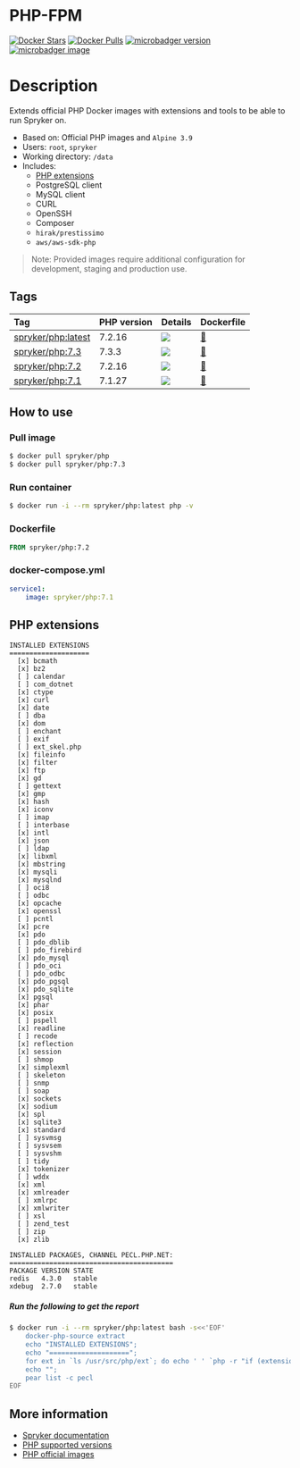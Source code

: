 # PHP-FPM

[![Docker Stars](https://img.shields.io/docker/stars/spryker/php.svg)](https://store.docker.com/community/images/spryker/php)
[![Docker Pulls](https://img.shields.io/docker/pulls/spryker/php.svg)](https://store.docker.com/community/images/spryker/php)
[![microbadger version](https://images.microbadger.com/badges/version/spryker/php.svg)](https://microbadger.com/images/spryker/php "Get your own version badge on microbadger.com")
[![microbadger image](https://images.microbadger.com/badges/image/spryker/php.svg)](https://microbadger.com/images/spryker/php "Get your own image badge on microbadger.com")

# Description

Extends official PHP Docker images with extensions and tools to be able to run Spryker on.

* Based on: Official PHP images and `Alpine 3.9`
* Users: `root`, `spryker`
* Working directory: `/data`
* Includes:
  * [PHP extensions](#php-extensions)
  * PostgreSQL client
  * MySQL client
  * CURL
  * OpenSSH
  * Composer
  * `hirak/prestissimo`
  * `aws/aws-sdk-php`

> Note: Provided images require additional configuration for development, staging and production use.

## Tags

| Tag     | PHP version     | Details     | Dockerfile     |
| :------------- | :------------- | :------------- | :------------- |
| [spryker/php:latest](https://hub.docker.com/r/spryker/php/tags) | 7.2.16 | [![](https://images.microbadger.com/badges/image/spryker/php:latest.svg)](https://microbadger.com/images/spryker/php "Get your own image badge on microbadger.com") | [:link:](https://github.com/spryker/docker-php/blob/master/7.2/Dockerfile) |
| [spryker/php:7.3](https://hub.docker.com/r/spryker/php/tags)  | 7.3.3 | [![](https://images.microbadger.com/badges/image/spryker/php:7.3.svg)](https://microbadger.com/images/spryker/php "Get your own image badge on microbadger.com") | [:link:](https://github.com/spryker/docker-php/blob/master/7.3/Dockerfile) |
| [spryker/php:7.2](https://hub.docker.com/r/spryker/php/tags)  | 7.2.16 | [![](https://images.microbadger.com/badges/image/spryker/php:7.2.svg)](https://microbadger.com/images/spryker/php "Get your own image badge on microbadger.com") | [:link:](https://github.com/spryker/docker-php/blob/master/7.2/Dockerfile) |
| [spryker/php:7.1](https://hub.docker.com/r/spryker/php/tags)  | 7.1.27 | [![](https://images.microbadger.com/badges/image/spryker/php:7.1.svg)](https://microbadger.com/images/spryker/php "Get your own image badge on microbadger.com") | [:link:](https://github.com/spryker/docker-php/blob/master/7.1/Dockerfile) |


## How to use

### Pull image
```bash
$ docker pull spryker/php
$ docker pull spryker/php:7.3
```

### Run container
```bash
$ docker run -i --rm spryker/php:latest php -v
```

### Dockerfile
```dockerfile
FROM spryker/php:7.2
```

### docker-compose.yml
```yaml
service1:
    image: spryker/php:7.1
```

## PHP extensions

```
INSTALLED EXTENSIONS
====================
  [x] bcmath
  [x] bz2
  [ ] calendar
  [ ] com_dotnet
  [x] ctype
  [x] curl
  [x] date
  [ ] dba
  [x] dom
  [ ] enchant
  [ ] exif
  [ ] ext_skel.php
  [x] fileinfo
  [x] filter
  [x] ftp
  [x] gd
  [ ] gettext
  [x] gmp
  [x] hash
  [x] iconv
  [ ] imap
  [ ] interbase
  [x] intl
  [x] json
  [ ] ldap
  [x] libxml
  [x] mbstring
  [x] mysqli
  [x] mysqlnd
  [ ] oci8
  [ ] odbc
  [x] opcache
  [x] openssl
  [ ] pcntl
  [x] pcre
  [x] pdo
  [ ] pdo_dblib
  [ ] pdo_firebird
  [x] pdo_mysql
  [ ] pdo_oci
  [ ] pdo_odbc
  [x] pdo_pgsql
  [x] pdo_sqlite
  [x] pgsql
  [x] phar
  [x] posix
  [ ] pspell
  [x] readline
  [ ] recode
  [x] reflection
  [x] session
  [ ] shmop
  [x] simplexml
  [ ] skeleton
  [ ] snmp
  [ ] soap
  [x] sockets
  [x] sodium
  [x] spl
  [x] sqlite3
  [x] standard
  [ ] sysvmsg
  [ ] sysvsem
  [ ] sysvshm
  [ ] tidy
  [x] tokenizer
  [ ] wddx
  [x] xml
  [x] xmlreader
  [ ] xmlrpc
  [x] xmlwriter
  [ ] xsl
  [ ] zend_test
  [ ] zip
  [x] zlib

INSTALLED PACKAGES, CHANNEL PECL.PHP.NET:
=========================================
PACKAGE VERSION STATE
redis   4.3.0   stable
xdebug  2.7.0   stable
```
##### Run the following to get the report
```bash
$ docker run -i --rm spryker/php:latest bash -s<<'EOF'
    docker-php-source extract
    echo "INSTALLED EXTENSIONS";
    echo "====================";
    for ext in `ls /usr/src/php/ext`; do echo ' ' `php -r "if (extension_loaded('$ext' !== 'opcache' ? '$ext' : 'Zend OPcache')) { echo '[x] $ext'; } else { echo '[ ] $ext'; }"`; done
    echo "";
    pear list -c pecl
EOF
```

## More information
* [Spryker documentation](https://documentation.spryker.com)
* [PHP supported versions](http://php.net/supported-versions.php)
* [PHP official images](https://github.com/docker-library/php)
